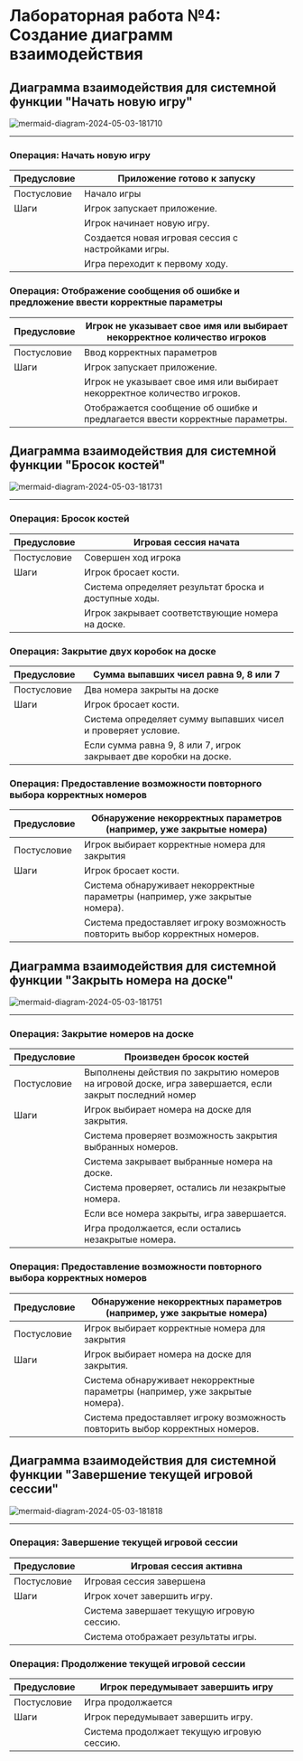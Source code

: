 # Лабораторная работа №4: Создание диаграмм взаимодействия

## Диаграмма взаимодействия для системной функции "Начать новую игру"
![mermaid-diagram-2024-05-03-181710](https://github.com/monoisafourletterword/closesector/assets/107469981/529c4886-c60f-4aa0-b730-a8c80116c1f5)

--------------------------------------------------------------

### Операция: Начать новую игру

| Предусловие                  | Приложение готово к запуску                     |
|------------------------------|-------------------------------------------------|
| Постусловие                  | Начало игры                                      |
| Шаги                         | Игрок запускает приложение.                     |
|                              | Игрок начинает новую игру.                      |
|                              | Создается новая игровая сессия с настройками игры. |
|                              | Игра переходит к первому ходу.                  |

### Операция: Отображение сообщения об ошибке и предложение ввести корректные параметры

| Предусловие                  | Игрок не указывает свое имя или выбирает некорректное количество игроков |
|------------------------------|-----------------------------------------------------------|
| Постусловие                  | Ввод корректных параметров                                  |
| Шаги                         | Игрок запускает приложение.                                 |
|                              | Игрок не указывает свое имя или выбирает некорректное количество игроков. |
|                              | Отображается сообщение об ошибке и предлагается ввести корректные параметры. |



## Диаграмма взаимодействия для системной функции "Бросок костей"
![mermaid-diagram-2024-05-03-181731](https://github.com/monoisafourletterword/closesector/assets/107469981/f80d5bdd-ea74-4cda-a762-3dc35294c6fe)

--------------------------------------------------------------

### Операция: Бросок костей

| Предусловие | Игровая сессия начата |
| --- | --- |
| Постусловие | Совершен ход игрока |
| Шаги | Игрок бросает кости. |
|  | Система определяет результат броска и доступные ходы. |
|  | Игрок закрывает соответствующие номера на доске. |

### Операция: Закрытие двух коробок на доске

| Предусловие | Сумма выпавших чисел равна 9, 8 или 7 |
| --- | --- |
| Постусловие | Два номера закрыты на доске |
| Шаги | Игрок бросает кости. |
|  | Система определяет сумму выпавших чисел и проверяет условие. |
|  | Если сумма равна 9, 8 или 7, игрок закрывает две коробки на доске. |

### Операция: Предоставление возможности повторного выбора корректных номеров

| Предусловие | Обнаружение некорректных параметров (например, уже закрытые номера) |
| --- | --- |
| Постусловие | Игрок выбирает корректные номера для закрытия |
| Шаги | Игрок бросает кости. |
|  | Система обнаруживает некорректные параметры (например, уже закрытые номера). |
|  | Система предоставляет игроку возможность повторить выбор корректных номеров. |


## Диаграмма взаимодействия для системной функции "Закрыть номера на доске"
![mermaid-diagram-2024-05-03-181751](https://github.com/monoisafourletterword/closesector/assets/107469981/9002e76e-0673-4df4-9021-a9993c88db87)

------------------------------------------------------------------------

### Операция: Закрытие номеров на доске

| Предусловие | Произведен бросок костей |
| --- | --- |
| Постусловие | Выполнены действия по закрытию номеров на игровой доске, игра завершается, если закрыт последний номер |
| Шаги | Игрок выбирает номера на доске для закрытия. |
|  | Система проверяет возможность закрытия выбранных номеров. |
|  | Система закрывает выбранные номера на доске. |
|  | Система проверяет, остались ли незакрытые номера. |
|  | Если все номера закрыты, игра завершается. |
|  | Игра продолжается, если остались незакрытые номера. |

### Операция: Предоставление возможности повторного выбора корректных номеров

| Предусловие | Обнаружение некорректных параметров (например, уже закрытые номера) |
| --- | --- |
| Постусловие | Игрок выбирает корректные номера для закрытия |
| Шаги | Игрок выбирает номера на доске для закрытия. |
|  | Система обнаруживает некорректные параметры (например, уже закрытые номера). |
|  | Система предоставляет игроку возможность повторить выбор корректных номеров. |

## Диаграмма взаимодействия для системной функции "Завершение текущей игровой сессии"
![mermaid-diagram-2024-05-03-181818](https://github.com/monoisafourletterword/closesector/assets/107469981/bb0c1a53-2642-4f2b-b26a-c429a8ab8964)

----------------------------------------------------------------------------------

### Операция: Завершение текущей игровой сессии

| Предусловие | Игровая сессия активна |
| --- | --- |
| Постусловие | Игровая сессия завершена |
| Шаги | Игрок хочет завершить игру. |
|  | Система завершает текущую игровую сессию. |
|  | Система отображает результаты игры. |

### Операция: Продолжение текущей игровой сессии

| Предусловие | Игрок передумывает завершить игру |
| --- | --- |
| Постусловие | Игра продолжается |
| Шаги | Игрок передумывает завершить игру. |
|  | Система продолжает текущую игровую сессию. |
